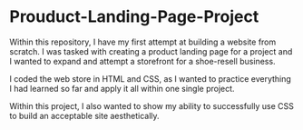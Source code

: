 # Prouduct-Landing-Page-Project
Within this repository, I have my first attempt at building a website from scratch. I was tasked with creating a product landing page for a project and I wanted to expand and attempt a storefront for a shoe-resell business. 

I coded the web store in HTML and CSS, as I wanted to practice everything I had learned so far and apply it all within one single project. 

Within this project, I also wanted to show my ability to successfully use CSS to build an acceptable site aesthetically.

